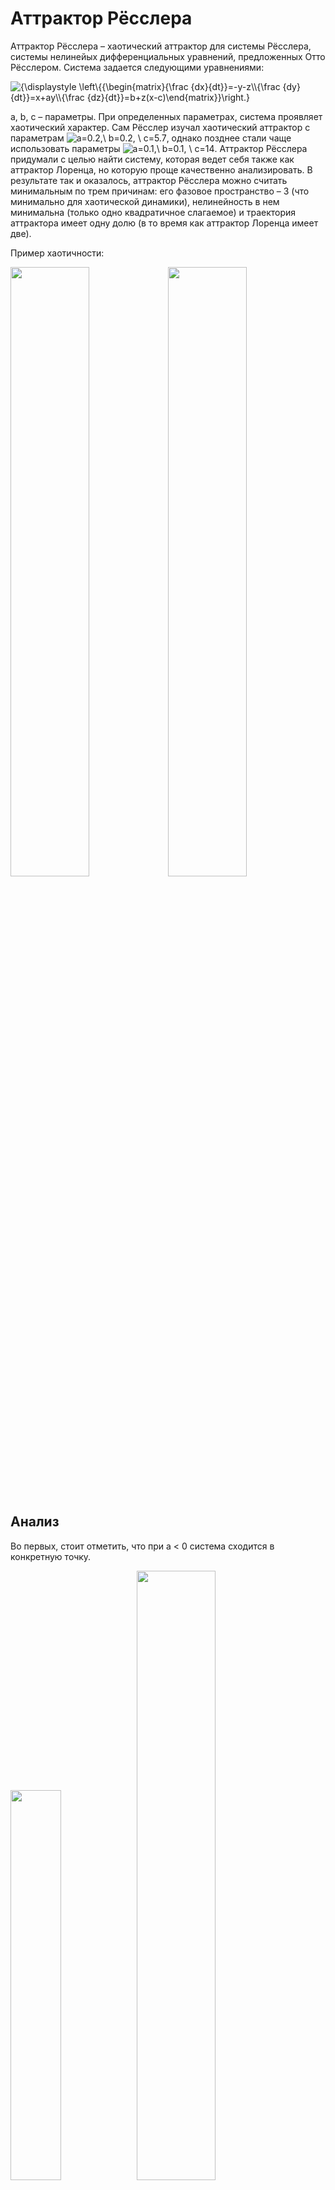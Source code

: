 # Аттрактор Рёсслера

Аттрактор Рёсслера – хаотический аттрактор для системы Рёсслера, системы нелинейых дифференциальных уравнений, предложенных Отто Рёсслером. Система задается следующими уравнениями:

<img src="https://i.upmath.me/svg/%0A%7B%5Cdisplaystyle%20%5Cleft%5C%7B%7B%5Cbegin%7Bmatrix%7D%7B%5Cfrac%20%7Bdx%7D%7Bdt%7D%7D%3D-y-z%5C%5C%7B%5Cfrac%20%7Bdy%7D%7Bdt%7D%7D%3Dx%2Bay%5C%5C%7B%5Cfrac%20%7Bdz%7D%7Bdt%7D%7D%3Db%2Bz(x-c)%5Cend%7Bmatrix%7D%7D%5Cright.%7D%0A" alt="
{\displaystyle \left\{{\begin{matrix}{\frac {dx}{dt}}=-y-z\\{\frac {dy}{dt}}=x+ay\\{\frac {dz}{dt}}=b+z(x-c)\end{matrix}}\right.}
" />

a, b, c – параметры. При определенных параметрах, система проявляет хаотический характер. Сам Рёсслер изучал хаотический аттрактор с параметрам <img src="https://i.upmath.me/svg/a%3D0.2%2C%5C%20b%3D0.2%2C%20%5C%20c%3D5.7" alt="a=0.2,\ b=0.2, \ c=5.7" />, однако позднее стали чаще использовать параметры <img src="https://i.upmath.me/svg/a%3D0.1%2C%5C%20b%3D0.1%2C%20%5C%20c%3D14" alt="a=0.1,\ b=0.1, \ c=14" />. Аттрактор Рёсслера придумали с целью найти систему, которая ведет себя также как аттрактор Лоренца, но которую проще качественно анализировать. В результате так и оказалось, аттрактор Рёсслера можно считать минимальным по трем причинам: его фазовое пространство – 3 (что минимально для хаотической динамики), нелинейность в нем минимальна (только одно квадратичное слагаемое) и траектория аттрактора имеет одну долю (в то время как аттрактор Лоренца имеет две).

Пример хаотичности:

<table>
<tr>
<img width="50%" src="https://sun9-56.userapi.com/impg/k4JZLgwi1fYU1cMCK5U6DxXbo1H9PzsoqonHng/omhFeZ4Ht3U.jpg?size=794x516&quality=96&sign=31c93b2e056e80fe46147b8fa124f377&type=album" />
<tr/> <tr>
<img width="50%" src="https://sun9-78.userapi.com/impg/db6d97g9oIegNXoGxwkC0Q31oyzog4ot1Bu0SQ/dR5pp8701ww.jpg?size=724x660&quality=96&sign=4613cb0500901f3446c67df4039994c6&type=album" />
</tr>
</table>

## Анализ

Во первых, стоит отметить, что при a < 0 система сходится в конкретную точку.


<table>
<tr>
<img width="40%" src="https://sun9-14.userapi.com/impg/AkEIpK-zrk4CzJs5zGlNtuXiStfTZzr_w5l2iQ/ByIeBKgB9iE.jpg?size=804x510&quality=96&sign=266abfadc68bf5cc60242e35f67a690c&type=album" />
<tr/> <tr>
<img width="50%" src="https://sun9-41.userapi.com/impg/hsEErzjMJO2uR7LQxDzYX1g0jZwbYD2tN-YpVA/W2rJcC632Yg.jpg?size=1268x686&quality=96&sign=23cbc802af807169e4826adb2baaa833&type=album" />
</tr>
</table>

При параметрах <img src="https://i.upmath.me/svg/%20a%3Db%3D0%2C%5C%202.6%5Cleq%20c%5Cleq%204.2" alt=" a=b=0,\ 2.6\leq c\leq 4.2" /> система обладает устойчивым предельным циклом.

<table>
<tr>
<img width="40%" src="https://sun9-52.userapi.com/impg/_cuiTfowQOVlcc5DLenkjDYHn-TZcePvnPTPEw/JnZxqzycF1M.jpg?size=782x518&quality=96&sign=3f25266960ff93bb1921577fa2e961a4&type=album" />
<tr/> <tr>
<img width="50%" src="https://sun9-65.userapi.com/impg/F8H2zrpDFdJABgWsRn4OBND-9wh6A-FsclvlbA/LN6oXaZWD5M.jpg?size=932x536&quality=96&sign=07914700bccd78690fff51c1f8807032&type=album" />
</tr>
</table>

Далее мы будем рассматривать вариант с <img src="https://i.upmath.me/svg/a%3D0.2%2C%5C%20b%3D0.2%2C%20%5C%20c%3D5.7" alt="a=0.2,\ b=0.2, \ c=5.7" />.

<table>
<tr>
<img width="40%" src="https://sun9-23.userapi.com/impg/qwNcDfhkiryiUAS-gBe5bvy8i-t7KXVAdPKv4Q/Gf07OBSIQSc.jpg?size=748x490&quality=96&sign=113927a31e352207da76bce624ad8bd6&type=album" />
<tr/> <tr>
<img width="45%" src="https://sun9-55.userapi.com/impg/N_EkNzbSLkre1crkJ7j9Ws2kQwbPVSbV22tC_g/u5ZIQpmtlJ4.jpg?size=762x636&quality=96&sign=ee96d9f4058ddd2b4a56a9aa4d5d71dd&type=album" />
</tr>
</table>


Некоторые свойства аттрактора Рёсслера можно исследовать с помощью линейных методов, например собственных векторов, но для основных свойств потребуются нелинейные методы, такие как отображение Пуанкаре и бифуркации.

Заметим, что при <img src="https://i.upmath.me/svg/z%3D0" alt="z=0" /> пропадает нелинейность в уравнениях и система приобретает вид:

<img src="https://i.upmath.me/svg/%7B%5Cbegin%7Bcases%7D%7B%5Cfrac%20%20%7Bdx%7D%7Bdt%7D%7D%3D-y%5C%5C%7B%5Cfrac%20%20%7Bdy%7D%7Bdt%7D%7D%3Dx%2Bay%5Cend%7Bcases%7D%7D" alt="{\begin{cases}{\frac  {dx}{dt}}=-y\\{\frac  {dy}{dt}}=x+ay\end{cases}}" />

Мы можем найти собственные значения с помощью якобиана <img src="https://i.upmath.me/svg/%7B%5Cbegin%7Bpmatrix%7D0%26-1%5C%5C1%26a%5C%5C%5Cend%7Bpmatrix%7D%7D" alt="{\begin{pmatrix}0&amp;-1\\1&amp;a\\\end{pmatrix}}" />, которые равны <img src="https://i.upmath.me/svg/%7B%5Cdisplaystyle%20(a%5Cpm%20%7B%5Csqrt%20%7Ba%5E%7B2%7D-4%7D%7D)%2F2%7D(a%5Cpm%20%7B%5Csqrt%20%20%7Ba%5E%7B2%7D-4%7D%7D)%2F2" alt="{\displaystyle (a\pm {\sqrt {a^{2}-4}})/2}(a\pm {\sqrt  {a^{2}-4}})/2" />. Отсюда можно заметить, что при <img src="https://i.upmath.me/svg/%20%7B%5Cdisplaystyle%200%3Ca%3C2%7D" alt=" {\displaystyle 0&lt;a&lt;2}" /> собственные значения комплексные с положительной вещественной частью, поэтому траектория является нестабильной и отталкивается по спирали от центра. Если вернутся к исходной системе, то когда <img src="https://i.upmath.me/svg/x" alt="x" /> становится больше <img src="https://i.upmath.me/svg/c" alt="c" />, <img src="https://i.upmath.me/svg/z" alt="z" /> начинает расти, соответственно уменьшая <img src="https://i.upmath.me/svg/x" alt="x" />. Таким образом происходит постоянный переход с горизонтальной "плоскости" на вертикальную, причем можно сказать, что параметр <img src="https://i.upmath.me/svg/c" alt="c" /> регулирует ширину нижней спирали. 

### Неподвижные точки

Найдем особые точки системы. Для этого приравняем уравнения к нулю и решим систему:

<img src="https://i.upmath.me/svg/%0A%7B%5Cbegin%7Bcases%7Dx%3D%7B%5Cfrac%20%20%7Bc%5Cpm%20%7B%5Csqrt%20%20%7Bc%5E%7B2%7D-4ab%7D%7D%7D%7B2%7D%20%3D%200%7D%5C%5Cy%3D-%5Cleft(%7B%5Cfrac%20%20%7Bc%5Cpm%20%7B%5Csqrt%20%20%7Bc%5E%7B2%7D-4ab%7D%7D%7D%7B2a%7D%7D%5Cright)%20%3D%200%5C%5Cz%3D%7B%5Cfrac%20%20%7Bc%5Cpm%20%7B%5Csqrt%20%20%7Bc%5E%7B2%7D-4ab%7D%7D%7D%7B2a%7D%20%3D%200%7D%5Cend%7Bcases%7D%7D%0A" alt="
{\begin{cases}x={\frac  {c\pm {\sqrt  {c^{2}-4ab}}}{2} = 0}\\y=-\left({\frac  {c\pm {\sqrt  {c^{2}-4ab}}}{2a}}\right) = 0\\z={\frac  {c\pm {\sqrt  {c^{2}-4ab}}}{2a} = 0}\end{cases}}
" /> 

Соответсвующие векторы неподвижных точек:

<img src="https://i.upmath.me/svg/%0A%5Cleft(%7B%5Cfrac%20%20%7Bc%2B%7B%5Csqrt%20%20%7Bc%5E%7B2%7D-4ab%7D%7D%7D%7B2%7D%7D%2C%7B%5Cfrac%20%20%7B-c-%7B%5Csqrt%20%20%7Bc%5E%7B2%7D-4ab%7D%7D%7D%7B2a%7D%7D%2C%7B%5Cfrac%20%20%7Bc%2B%7B%5Csqrt%20%20%7Bc%5E%7B2%7D-4ab%7D%7D%7D%7B2a%7D%7D%5Cright)%20%5C%5C%0A%5Cleft(%7B%5Cfrac%20%20%7Bc-%7B%5Csqrt%20%20%7Bc%5E%7B2%7D-4ab%7D%7D%7D%7B2%7D%7D%2C%7B%5Cfrac%20%20%7B-c%2B%7B%5Csqrt%20%20%7Bc%5E%7B2%7D-4ab%7D%7D%7D%7B2a%7D%7D%2C%7B%5Cfrac%20%20%7Bc-%7B%5Csqrt%20%20%7Bc%5E%7B2%7D-4ab%7D%7D%7D%7B2a%7D%7D%5Cright)%0A" alt="
\left({\frac  {c+{\sqrt  {c^{2}-4ab}}}{2}},{\frac  {-c-{\sqrt  {c^{2}-4ab}}}{2a}},{\frac  {c+{\sqrt  {c^{2}-4ab}}}{2a}}\right) \\
\left({\frac  {c-{\sqrt  {c^{2}-4ab}}}{2}},{\frac  {-c+{\sqrt  {c^{2}-4ab}}}{2a}},{\frac  {c-{\sqrt  {c^{2}-4ab}}}{2a}}\right)
" />

Как видно на графике, одна из этих точек находится в центре аттрактора, другая же отдалена от него.

<img width="60%" align="center" src="https://sun9-78.userapi.com/impg/ySU4fjqlSQl5X5DvUpeVJQrHJP9Dd96OmxANGQ/pBpQvzKAtcw.jpg?size=746x496&quality=96&sign=3365fe8e228107b3c979a0bfaa9e869f&type=album" />

<table>
<tr>
<img width="40%" src="https://sun9-19.userapi.com/impg/XnrorLBx1vDS0XfQlmmILCTcs_4DlT5J2mTwMA/Df-STLKgibU.jpg?size=936x688&quality=96&sign=02e5963d4a9807b2d18c856ab1474f73&type=album" />
<tr/> <tr>
<img width="45%" src="https://sun9-14.userapi.com/impg/TZkjeRwxTALyKXvFI0lLHxRf6nxWwJDpJBSUWw/6FM3ffqbjW0.jpg?size=620x644&quality=96&sign=65ca1ab7d81acb7145eb69d541ea1bea&type=album" />
</tr>
</table>

### Собственные значения

Анализировать каждую из этих неподвижных точек можно с помощью собственных векторов и собственных значений. Запишем якобиан для всей системы:

<img src="https://i.upmath.me/svg/%7B%5Cbegin%7Bpmatrix%7D0%26-1%26-1%5C%5C1%26a%260%5C%5Cz%260%26x-c%5C%5C%5Cend%7Bpmatrix%7D%7D" alt="{\begin{pmatrix}0&amp;-1&amp;-1\\1&amp;a&amp;0\\z&amp;0&amp;x-c\\\end{pmatrix}}" />

Для нахождения собственных значений решим уравнение:

<img src="https://i.upmath.me/svg/-%5Clambda%20%5E%7B3%7D%2B%5Clambda%20%5E%7B2%7D(a%2Bx-c)%2B%5Clambda%20(ac-ax-1-z)%2Bx-c%2Baz%3D0%5C%2C" alt="-\lambda ^{3}+\lambda ^{2}(a+x-c)+\lambda (ac-ax-1-z)+x-c+az=0\," />

Подставляя стандартные параметры (<img src="https://i.upmath.me/svg/a%3D0.2%2C%5C%20b%3D0.2%2C%20%5C%20c%3D5.7" alt="a=0.2,\ b=0.2, \ c=5.7" />), находим собственные значения для центральной неподвижной точки:

<img src="https://i.upmath.me/svg/%5Clambda%20_%7B%7B1%7D%7D%3D0.0971028%2B0.995786i%5C%2C%20%5C%5C%0A%7B%5Cdisplaystyle%20%5Clambda%20_%7B2%7D%3D0.0971028-0.995786i%5C%2C%7D%5C%2C%20%5C%5C%0A%7B%5Cdisplaystyle%20%5Clambda%20_%7B3%7D%3D-5.68718%5C%2C%7D" alt="\lambda _{{1}}=0.0971028+0.995786i\, \\
{\displaystyle \lambda _{2}=0.0971028-0.995786i\,}\, \\
{\displaystyle \lambda _{3}=-5.68718\,}" />

C соответствующими собственными векторами:

<img src="https://i.upmath.me/svg/v_%7B%7B1%7D%7D%3D%7B%5Cbegin%7Bpmatrix%7D0.7073%5C%5C-0.07278-0.7032i%5C%5C0.0042-0.0007i%5C%5C%5Cend%7Bpmatrix%7D%7D%20%5C%5C%0Av_%7B%7B2%7D%7D%3D%7B%5Cbegin%7Bpmatrix%7D0.7073%5C%5C0.07278%2B0.7032i%5C%5C0.0042%2B0.0007i%5C%5C%5Cend%7Bpmatrix%7D%7D%20%5C%5C%0Av_%7B%7B3%7D%7D%3D%7B%5Cbegin%7Bpmatrix%7D0.1682%5C%5C-0.0286%5C%5C0.9853%5C%5C%5Cend%7Bpmatrix%7D%7D" alt="v_{{1}}={\begin{pmatrix}0.7073\\-0.07278-0.7032i\\0.0042-0.0007i\\\end{pmatrix}} \\
v_{{2}}={\begin{pmatrix}0.7073\\0.07278+0.7032i\\0.0042+0.0007i\\\end{pmatrix}} \\
v_{{3}}={\begin{pmatrix}0.1682\\-0.0286\\0.9853\\\end{pmatrix}}" />


<img src="https://upload.wikimedia.org/wikipedia/commons/1/1c/Eigenvectors.png"/>

На графике выше изображено действие собственных векторов. Векторы <img src="https://i.upmath.me/svg/v_1%2C%20v_2" alt="v_1, v_2" /> отвечают за постепенное расширение спирали, вектор <img src="https://i.upmath.me/svg/v_3" alt="v_3" /> отвечает за движение вверх. Фиолетовая линия – траектория движения в обратном времени от точки, отложенной на <img src="https://i.upmath.me/svg/v_3" alt="v_3" /> над неподвижной точкой. Эта линия показывает, что происходит с траекториями, на которые сильно действует вектор <img src="https://i.upmath.me/svg/v3" alt="v3" />. По этой линии можно судить о притягивающем влиянии <img src="https://i.upmath.me/svg/v_3" alt="v_3" />, отталкивающем влиянии <img src="https://i.upmath.me/svg/v_1%2Cv_2" alt="v_1,v_2" /> и их совместном действии.

На всякий случай посмотрим на фазовый портрет, хотя по графику и собственным значениям видно, что это особая точка является устойчивым фокусом:


<img src="https://sun9-3.userapi.com/impg/8EonySRvMqt9Ky8jK2QEiMu7NztJ17Ph1-e_vg/8wa2rPsYQF0.jpg?size=741x496&quality=96&sign=2d45df289aecfacb1e26c465057a2e39&type=album" width=70%/>

Вторая неподвижная точка лежит далеко от траектории аттрактора, ее влияние незначительно, поэтому не будем на ней останавливаться.

### Отображение Пуанкаре

Для анализа хаотической динамики используется отображение Пуанкаре. Для этого фиксируется плоскость и запоминаются события прохождения траектории через эту прямую. Посмотрим на различные плоскости для аттрактора Рёсслера.

Обычно в качестве разделяющей плоскости берут плоскости, проходящие через оси. Для аттрактора Рёсслера брать плоскость <img src="https://i.upmath.me/svg/z%3D0" alt="z=0" /> не имеет смысла, так как почти все нижнее движение по спирали лежит в этой плоскости. 

С нашим набором параметров, брать плоскость <img src="https://i.upmath.me/svg/y%3D0" alt="y=0" /> также не имеет смысла так, как она пересекает только нижнюю спираль:
<img src="https://sun9-40.userapi.com/impg/A3CuDTPNfxC7_Pb319KrckUuOeXzBWvNHSrPeA/XQoaDz_LPNc.jpg?size=704x700&quality=96&sign=edce5f60a13128fc5b0d31410e24e28b&type=album" width=60%/>

Рассмотрим плоскость <img src="https://i.upmath.me/svg/x%3D0.1" alt="x=0.1" />:

<img width=60% src="https://sun9-10.userapi.com/impg/vM3osyqnvvNeyEicVzQoI_DEVxpnMxMCxGvJ9Q/bSUO8BrP9Sg.jpg?size=890x698&quality=96&sign=7d30352a15c0c941799b1283ecd49db7&type=album" />

Построим график зависимости <img src="https://i.upmath.me/svg/y" alt="y" /> от <img src="https://i.upmath.me/svg/z" alt="z" />. График отображает убывание <img src="https://i.upmath.me/svg/y" alt="y" /> с ростом <img src="https://i.upmath.me/svg/z" alt="z" />, собственно так и происходит, зависимость сохраняется, если посмотреть на траекторию всей системы.

<img width=60% src="https://sun9-85.userapi.com/impg/m3HvwMH274i2c_dD0BrHBfRCgA4fUuz88znvHQ/gFezjb6LJSM.jpg?size=736x514&quality=96&sign=a8e03cc778120485a325e37b5f4c8a0c&type=album" />

Конкретно с такой разделяющей плоскостью получается бесконечное число точек в отображении Пуанкаре, однако при изменении параметра <img src="https://i.upmath.me/svg/c" alt="c" /> количество точек может меняться, например при <img src="https://i.upmath.me/svg/c%20%3D%204" alt="c = 4" /> будет всего 6 точек, так как траектория циклична:

<img width=80% src="https://sun9-3.userapi.com/impg/Qdhl7CWaXfV9jsER_EsWY5IaunZCbDVG8RtiCA/FFjpJrZcfc4.jpg?size=968x644&quality=96&sign=4f99dbcc5066ba01732e116111bc6517&type=album" />

### Диаграммы бифуркации

Диаграммы бифуркации используются для оценки влияния изменения параметров на систему. Для построения, изменяется одна переменная, а остальные фиксируются, затем строится график предела траектории (то есть последние несколько точек при <img src="https://i.upmath.me/svg/t%20%5Cto%20%5Cinfty" alt="t \to \infty" />). В этой статье рассматривалось влияние каждого параметра на каждое измерение системы. \
*Правильность метода не гарантируется


 
<table>
<tr>
<img width="33%" src="https://sun9-87.userapi.com/impg/MB5-aX318SCX0S8-wkjJGqL-bVePZYqXeoHPaQ/zBsOApFDltU.jpg?size=1522x2160&quality=96&sign=53f5764122ed8400a5cf52704bd5aa11&type=album" />
</tr> <tr>
<img width="33%" src="https://sun9-4.userapi.com/impg/mzZZEzbDKLyu_TNFnH7yUh6KYA1jWf8cXH2lUg/YdWJ9C-b0-s.jpg?size=1506x2160&quality=96&sign=9679c33a8a37e887fb7cb643536126f8&type=album" />
</tr> <tr>
<img width="33%" src="https://sun9-73.userapi.com/impg/oV3-oCMc4LnF-issG_xBc7XsCro0ItKrCUfa0Q/KlhFxfTJWTs.jpg?size=1490x2160&quality=96&sign=7ad1af630534778ae409b9adc9279aec&type=album" />
</tr>
</table>

В любом случае, можно сделать вывод, что система ведет неподвижно, периодично, квазипериодично и хаотично в зависимости от параметров.

## Применение в науке

В основном аттрактор Рёсслера используется в качестве простой модели для обоснования хаоса в непрерывном времени, а также служит прототипом для большинства систем с хаотическим характером, особенно в химии.

Так например, аттрактор Рёсслера применялся в исследовании хаоса в далекой от равновесия химической кинетике  (Ruelle 1973, Rössler 1976b, 1977b, Rössler & Wegmann 1978). Рёсслер и Вегманн предложили следующую схему химических реакций:

<img width=40% src="https://sun9-59.userapi.com/impg/_VqS6A5L_0_Ai536HwdXYOVELUDXJQxSESw-fQ/B3Wi09hV0ug.jpg?size=500x604&quality=96&sign=b5119fde08c23683aea0caad326fa503&type=album" />

в которой шаги 1 и 5 являются каталитическими, шаг 2 автокаталитический. Виды <img src="https://i.upmath.me/svg/A_1%20-%20A_5" alt="A_1 - A_5" /> находились фиксированными в больших резервуарах, в результате чего система не была в термодинамическом равновесии. Временная зависимость для видов <img src="https://i.upmath.me/svg/X%2C%20Y%2C%20Z" alt="X, Y, Z" /> была получена взятием производной закона действующих масс, эти уравнения имели квадратичные нелинейности. Соответственно схема на графике (b) приводит к аттрактору некоторой системы на графике (a):

<img src="https://sun9-43.userapi.com/impg/Hhz9B7Efmx3rj_0FO1Ns7wuJsbVZJBKJ6lJWgQ/Lsyq_QtyXcY.jpg?size=1736x676&quality=96&sign=8dca457a6f409d06eb02364c65a73314&type=album" />

Поведение системы на графике схоже с поведением аттрактора Рёсслера, это позволяет привести физическое, механическое обоснование процесса.

## Бонус

[Анимация траектории аттрактора Рёсслера с примером хаотичности](https://youtu.be/1iPklhy-HsE)

[Визуализатор построения траектории](https://colab.research.google.com/drive/1hV3DiLLKc0W959NSDGjyKpdgTQC6gA_r?usp=sharing)

